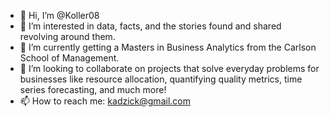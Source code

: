 - 👋 Hi, I’m @Koller08
- 👀 I’m interested in data, facts, and the stories found and shared revolving around them.  
- 🌱 I’m currently getting a Masters in Business Analytics from the Carlson School of Management.
- 💞️ I’m looking to collaborate on projects that solve everyday problems for businesses like resource allocation, quantifying quality metrics, time series forecasting, and much more!  
- 📫 How to reach me: kadzick@gmail.com

<!---
Koller08/Koller08 is a ✨ special ✨ repository because its `README.md` (this file) appears on your GitHub profile.
You can click the Preview link to take a look at your changes.
--->
